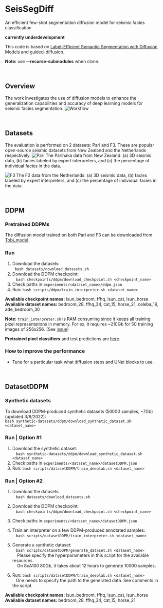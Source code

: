 # SeisSegDiff
An efficient few-shot segmentation diffusion model for seismic facies classification

**currently underdevelopment**

This code is based on [Label-Efficient Semantic Segmentation with Diffusion Models](https://arxiv.org/pdf/2112.03126.pdf) and [guided-diffusion](https://github.com/openai/guided-diffusion). 

**Note:** use **--recurse-submodules** when clone.

&nbsp;
## Overview

The work investigates the use of diffusion models to enhance the generalization capabilities and accuracy of deep learning models for seismic facies segmentation.
![Workflow](https://github.com/user-attachments/assets/a38b60fc-d266-45a8-a075-ee5d449033d2)

&nbsp;

## Datasets

The evaluation is performed on 2 datasets: Pari and F3. These are popular open-source seismic datasets from New Zealand and the Netherlands respectively.
![Pari](https://github.com/user-attachments/assets/26fea84a-d348-4700-a5fe-3bd966216933)
The Parihaka data from New Zealand: (a) 3D seismic data, (b) facies labeled by expert interpreters, and (c) the percentage of individual facies in the data.

![F3](https://github.com/user-attachments/assets/ae185a79-2e00-43f5-b7e7-1dbbf8f10a35)
The F3 data from the Netherlands: (a) 3D seismic data, (b) facies labeled by expert interpreters, and (c) the percentage of individual facies in the data.

&nbsp;
## DDPM

### Pretrained DDPMs

The diffusion model trained on both Pari and F3 can be downloaded from [Tobi_model](https://drive.google.com/file/d/1ZLlF2p20C4FwiuCuGZJJ4_LCGLx9Q37U/view?usp=sharing).

### Run 

1. Download the datasets:\
 &nbsp;&nbsp;```bash datasets/download_datasets.sh```
2. Download the DDPM checkpoint:\
 &nbsp;&nbsp; ```bash checkpoints/ddpm/download_checkpoint.sh <checkpoint_name>```
3. Check paths in ```experiments/<dataset_name>/ddpm.json``` 
4. Run: ```bash scripts/ddpm/train_interpreter.sh <dataset_name>```
   
**Available checkpoint names:** lsun_bedroom, ffhq, lsun_cat, lsun_horse\
**Available dataset names:** bedroom_28, ffhq_34, cat_15, horse_21, celeba_19, ade_bedroom_30

**Note:** ```train_interpreter.sh``` is RAM consuming since it keeps all training pixel representations in memory. For ex, it requires ~210Gb for 50 training images of 256x256. (See [issue](https://github.com/nv-tlabs/datasetGAN_release/issues/34))

**Pretrained pixel classifiers** and test predictions are [here](https://www.dropbox.com/s/kap229jvmhfwh7i/pixel_classifiers.tar?dl=0).

### How to improve the performance

* Tune for a particular task what diffusion steps and UNet blocks to use.


&nbsp;
## DatasetDDPM


### Synthetic datasets

To download DDPM-produced synthetic datasets (50000 samples, ~7Gb) (updated 3/8/2022):\
```bash synthetic-datasets/ddpm/download_synthetic_dataset.sh <dataset_name>```

### Run | Option #1

1. Download the synthetic dataset:\
&nbsp;&nbsp; ```bash synthetic-datasets/ddpm/download_synthetic_dataset.sh <dataset_name>```
2. Check paths in ```experiments/<dataset_name>/datasetDDPM.json``` 
3. Run: ```bash scripts/datasetDDPM/train_deeplab.sh <dataset_name>``` 

### Run | Option #2

1. Download the datasets:\
 &nbsp;&nbsp; ```bash datasets/download_datasets.sh```
2. Download the DDPM checkpoint:\
 &nbsp;&nbsp; ```bash checkpoints/ddpm/download_checkpoint.sh <checkpoint_name>```
3. Check paths in ```experiments/<dataset_name>/datasetDDPM.json```
4. Train an interpreter on a few DDPM-produced annotated samples:\
   &nbsp;&nbsp; ```bash scripts/datasetDDPM/train_interpreter.sh <dataset_name>```
5. Generate a synthetic dataset:\
   &nbsp;&nbsp; ```bash scripts/datasetDDPM/generate_dataset.sh <dataset_name>```\
   &nbsp;&nbsp;&nbsp; Please specify the hyperparameters in this script for the available resources.\
   &nbsp;&nbsp;&nbsp; On 8xA100 80Gb, it takes about 12 hours to generate 10000 samples.   

5. Run: ```bash scripts/datasetDDPM/train_deeplab.sh <dataset_name>```\
   &nbsp;&nbsp; One needs to specify the path to the generated data. See comments in the script.

**Available checkpoint names:** lsun_bedroom, ffhq, lsun_cat, lsun_horse\
**Available dataset names:** bedroom_28, ffhq_34, cat_15, horse_21

&nbsp;
